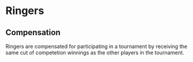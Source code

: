 # Ringers

## Compensation

Ringers are compensated for participating in a tournament by receiving the same cut of competetion winnings as the other players in the tournament.
